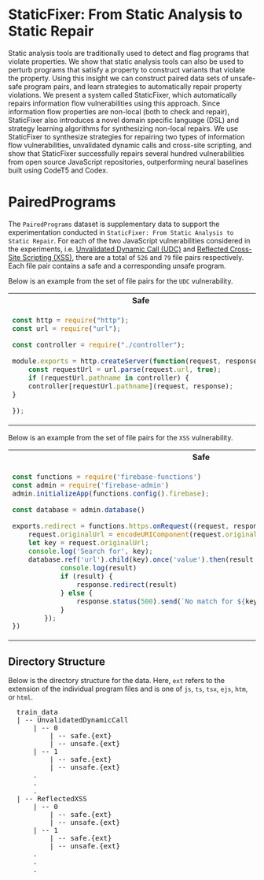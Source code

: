 # StaticFixer: From Static Analysis to Static Repair

Static analysis tools are traditionally used to detect and flag programs that violate properties. We show that static analysis tools can also be used to perturb programs that satisfy a property to construct variants that violate the property. Using this insight we can construct paired data sets of unsafe-safe program pairs, and learn strategies to automatically repair property violations. We present a system called StaticFixer, which automatically repairs information flow vulnerabilities using this approach. Since information flow properties are non-local (both to check and repair), StaticFixer also introduces a novel domain specific language (DSL) and strategy learning algorithms for synthesizing non-local repairs. We use StaticFixer to synthesize strategies for repairing two types of information flow vulnerabilities, unvalidated dynamic calls and cross-site scripting, and show that StaticFixer successfully repairs several hundred vulnerabilities from open source JavaScript repositories, outperforming neural baselines built using CodeT5 and Codex.

# PairedPrograms
The `PairedPrograms` dataset is supplementary data to support the experimentation conducted in `StaticFixer: From Static Analysis to Static Repair`. For each of the two JavaScript vulnerabilities considered in the experiments, i.e. [Unvalidated Dynamic Call (UDC)](https://codeql.github.com/codeql-query-help/javascript/js-unvalidated-dynamic-method-call/) and [Reflected Cross-Site Scripting (XSS)](https://codeql.github.com/codeql-query-help/javascript/js-reflected-xss/), there are a total of `526` and `79` file pairs respectively. 
Each file pair contains a safe and a corresponding unsafe program. 

Below is an example from the set of file pairs for the `UDC` vulnerability. 

<table>
<tr>
<th>Safe</th>
<th>Unsafe</th>
</tr>
<tr>
<td>
  
```javascript {highlight=[8,10]}
const http = require("http");
const url = require("url");

const controller = require("./controller");

module.exports = http.createServer(function(request, response) {
	const requestUrl = url.parse(request.url, true);
	if (requestUrl.pathname in controller) { 
	controller[requestUrl.pathname](request, response);
}

});
```
  
</td>
<td>

```javascript
const http = require("http");
const url = require("url");

const controller = require("./controller");

module.exports = http.createServer(function(request, response) {
	const requestUrl = url.parse(request.url, true);
//     if (requestUrl.pathname in controller) { 
	controller[requestUrl.pathname](request, response);
// }

});
```

</td>
</tr>
</table>

Below is an example from the set of file pairs for the `XSS` vulnerability.

<table>
<tr>
<th>Safe</th>
<th>Unsafe</th>
</tr>
<tr>
<td>
  
```javascript
const functions = require('firebase-functions')
const admin = require('firebase-admin')
admin.initializeApp(functions.config().firebase);

const database = admin.database()

exports.redirect = functions.https.onRequest((request, response) => {
	request.originalUrl = encodeURIComponent(request.originalUrl);
	let key = request.originalUrl;
	console.log('Search for', key);
	database.ref('url').child(key).once('value').then(result => result.val()).then(result => {
            console.log(result)
            if (result) {
                response.redirect(result)
            } else {
                response.status(500).send(`No match for ${key}`)                
            }
        });
})
```
  
</td>
<td>

```javascript
const functions = require('firebase-functions')
const admin = require('firebase-admin')
admin.initializeApp(functions.config().firebase);

const database = admin.database()

exports.redirect = functions.https.onRequest((request, response) => {
	// request.originalUrl = encodeURIComponent(request.originalUrl);
	let key = request.originalUrl;
	console.log('Search for', key);
	database.ref('url').child(key).once('value').then(result => result.val()).then(result => {
            console.log(result)
            if (result) {
                response.redirect(result)
            } else {
                response.status(500).send(`No match for ${key}`)                
            }
        });
})
```

</td>
</tr>
</table>


## Directory Structure
Below is the directory structure for the data. Here, `ext` refers to the extension of the individual program files and is one of `js`, `ts`, `tsx`, `ejs`, `htm`, or `html`.
<pre>
  train_data
  | -- UnvalidatedDynamicCall
      | -- 0
          | -- safe.{ext}
          | -- unsafe.{ext}
      | -- 1
          | -- safe.{ext}
          | -- unsafe.{ext}
      .
      .
      .
  | -- ReflectedXSS
      | -- 0
          | -- safe.{ext}
          | -- unsafe.{ext}
      | -- 1
          | -- safe.{ext}
          | -- unsafe.{ext}
      .
      .
      .
</pre>
